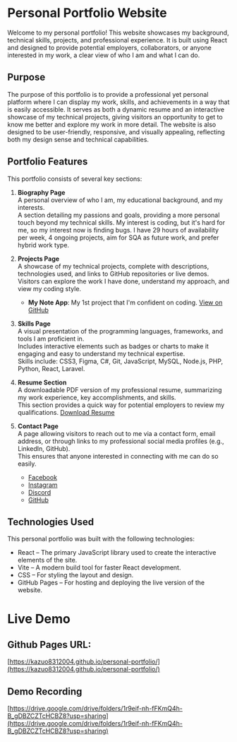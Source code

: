 # Personal Portfolio Website

Welcome to my personal portfolio! This website showcases my background, technical skills, projects, and professional experience. It is built using React and designed to provide potential employers, collaborators, or anyone interested in my work, a clear view of who I am and what I can do.

## Purpose

The purpose of this portfolio is to provide a professional yet personal platform where I can display my work, skills, and achievements in a way that is easily accessible. It serves as both a dynamic resume and an interactive showcase of my technical projects, giving visitors an opportunity to get to know me better and explore my work in more detail. The website is also designed to be user-friendly, responsive, and visually appealing, reflecting both my design sense and technical capabilities.

## Portfolio Features

This portfolio consists of several key sections:

1. **Biography Page**  
   A personal overview of who I am, my educational background, and my interests.  
   A section detailing my passions and goals, providing a more personal touch beyond my technical skills. My interest is coding, but it's hard for me, so my interest now is finding bugs. I have 29 hours of availability per week, 4 ongoing projects, aim for SQA as future work, and prefer hybrid work type.

2. **Projects Page**  
   A showcase of my technical projects, complete with descriptions, technologies used, and links to GitHub repositories or live demos.  
   Visitors can explore the work I have done, understand my approach, and view my coding style.  
   - **My Note App**: My 1st project that I'm confident on coding. [View on GitHub](https://github.com/kazuo8312004/my-note-app)

3. **Skills Page**  
   A visual presentation of the programming languages, frameworks, and tools I am proficient in.  
   Includes interactive elements such as badges or charts to make it engaging and easy to understand my technical expertise.  
   Skills include: CSS3, Figma, C#, Git, JavaScript, MySQL, Node.js, PHP, Python, React, Laravel.

4. **Resume Section**  
   A downloadable PDF version of my professional resume, summarizing my work experience, key accomplishments, and skills.  
   This section provides a quick way for potential employers to review my qualifications. [Download Resume](public/Kirk_Del_Pilar_Resume.pdf)

5. **Contact Page**  
   A page allowing visitors to reach out to me via a contact form, email address, or through links to my professional social media profiles (e.g., LinkedIn, GitHub).  
   This ensures that anyone interested in connecting with me can do so easily.  
   - [Facebook](https://www.facebook.com/kirkpercival.delpilar/)  
   - [Instagram](https://www.instagram.com/kpbdelpilar?igsh=dwdzbmjonnu2bdc2)  
   - [Discord](https://discord.com/channels/@me)  
   - [GitHub](https://github.com/kazuo8312004)

## Technologies Used

This personal portfolio was built with the following technologies:  
- React – The primary JavaScript library used to create the interactive elements of the site.  
- Vite – A modern build tool for faster React development.  
- CSS – For styling the layout and design.  
- GitHub Pages – For hosting and deploying the live version of the website.

# Live Demo
## Github Pages URL:
[https://kazuo8312004.github.io/personal-portfolio/](https://kazuo8312004.github.io/personal-portfolio/)
## Demo Recording
[https://drive.google.com/drive/folders/1r9eif-nh-fFKmQ4h-B_gDBZCZTcHCBZ8?usp=sharing](https://drive.google.com/drive/folders/1r9eif-nh-fFKmQ4h-B_gDBZCZTcHCBZ8?usp=sharing)
